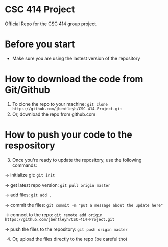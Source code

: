 # CSC 414 Project
Official Repo for the CSC 414 group project.



# Before you start
- Make sure you are using the lastest version of the repository




# How to download the code from Git/Github
1. To clone the repo to your machine: `git clone https://github.com/jbentleyh/CSC-414-Project.git`
2. Or, download the repo from github.com




# How to push your code to the respository
3. Once you're ready to update the repository, use the following commands:

-> initialize git: `git init`

-> get latest repo version: `git pull origin master`

-> add files: `git add .`

-> commit the files: `git commit -m "put a message about the update here"`

-> connect to the repo: `git remote add origin https://github.com/jbentleyh/CSC-414-Project.git`

-> push the files to the repository: `git push origin master`

4. Or, upload the files directly to the repo (be careful tho)
